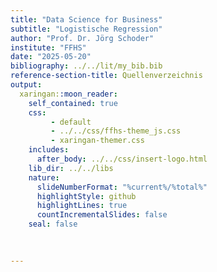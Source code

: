 ```yaml
---
title: "Data Science for Business"
subtitle: "Logistische Regression"
author: "Prof. Dr. Jörg Schoder"
institute: "FFHS" 
date: "2025-05-20"
bibliography: ../../lit/my_bib.bib
reference-section-title: Quellenverzeichnis
output:
  xaringan::moon_reader:
    self_contained: true
    css: 
         - default
         - ../../css/ffhs-theme_js.css
         - xaringan-themer.css
    includes:
      after_body: ../../css/insert-logo.html
    lib_dir: ../../libs
    nature:
      slideNumberFormat: "%current%/%total%"
      highlightStyle: github
      highlightLines: true
      countIncrementalSlides: false
    seal: false
    

    
---
```

